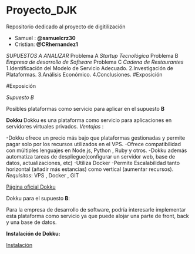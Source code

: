 # Proyecto_DJK
Repositorio dedicado al proyecto de digitilización
- Samuel : **@samuelcrz30**
- Cristian: **@CRhernandez1**
  
_SUPUESTOS A ANALIZAR_
Problema A 
_Startup Tecnológica_
Problema B
_Empresa de desarrollo de Software_ 
Problema C 
_Cadena de Restaurantes_
1.Identificación del Modelo de Servicio Adecuado.
2.Investigación de Plataformas.
3.Análisis Económico.
4.Conclusiones.
#Exposición




#Exposición

_Supuesto B_

Posibles plataformas como servicio para aplicar en el supuesto 
**B**

**Dokku**
Dokku es una plataforma como servicio para  aplicaciones en servidores virtuales privados.
_Ventajas_ :

-Dokku ofrece un precio más bajo que plataformas gestionadas y permite pagar solo por los recursos utilizados en el VPS.
-Ofrece compatibilidad con múltiples lenguajes en Node.js, Python , Ruby y otros.
-Dokku además automatiza tareas de despliegue(configurar un servidor web, base de datos, actualizaciones, etc)
-Utiliza Docker
-Permite Escalabilidad tanto horizontal (añadir más estancias) como vertical (aumentar recursos).
_Requisitos_:
VPS , Docker , GIT

[Página oficial Dokku](https://dokku.com/)

Dokku para el supuesto **B**:

Para la empresa de desarrollo de software, podría interesarle implementar esta plataforma como servicio ya que puede alojar una parte de front, back y una base de datos.

**Instalación de Dokku:**

[Instalación](/Captura%20de%20pantalla%202024-12-04%20110416%20Dokku.png)
